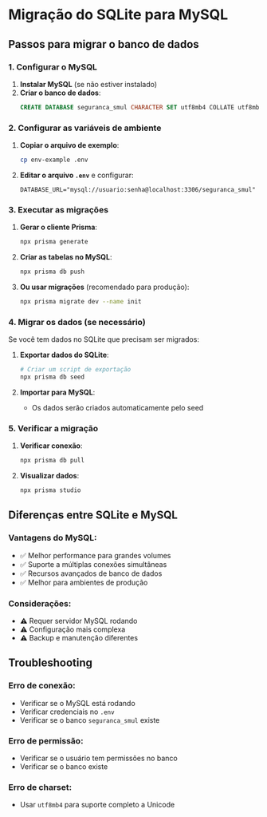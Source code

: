 # Migração do SQLite para MySQL

## Passos para migrar o banco de dados

### 1. Configurar o MySQL

1. **Instalar MySQL** (se não estiver instalado)
2. **Criar o banco de dados**:
   ```sql
   CREATE DATABASE seguranca_smul CHARACTER SET utf8mb4 COLLATE utf8mb4_unicode_ci;
   ```

### 2. Configurar as variáveis de ambiente

1. **Copiar o arquivo de exemplo**:
   ```bash
   cp env-example .env
   ```

2. **Editar o arquivo `.env`** e configurar:
   ```env
   DATABASE_URL="mysql://usuario:senha@localhost:3306/seguranca_smul"
   ```

### 3. Executar as migrações

1. **Gerar o cliente Prisma**:
   ```bash
   npx prisma generate
   ```

2. **Criar as tabelas no MySQL**:
   ```bash
   npx prisma db push
   ```

3. **Ou usar migrações** (recomendado para produção):
   ```bash
   npx prisma migrate dev --name init
   ```

### 4. Migrar os dados (se necessário)

Se você tem dados no SQLite que precisam ser migrados:

1. **Exportar dados do SQLite**:
   ```bash
   # Criar um script de exportação
   npx prisma db seed
   ```

2. **Importar para MySQL**:
   - Os dados serão criados automaticamente pelo seed

### 5. Verificar a migração

1. **Verificar conexão**:
   ```bash
   npx prisma db pull
   ```

2. **Visualizar dados**:
   ```bash
   npx prisma studio
   ```

## Diferenças entre SQLite e MySQL

### Vantagens do MySQL:
- ✅ Melhor performance para grandes volumes
- ✅ Suporte a múltiplas conexões simultâneas
- ✅ Recursos avançados de banco de dados
- ✅ Melhor para ambientes de produção

### Considerações:
- ⚠️ Requer servidor MySQL rodando
- ⚠️ Configuração mais complexa
- ⚠️ Backup e manutenção diferentes

## Troubleshooting

### Erro de conexão:
- Verificar se o MySQL está rodando
- Verificar credenciais no `.env`
- Verificar se o banco `seguranca_smul` existe

### Erro de permissão:
- Verificar se o usuário tem permissões no banco
- Verificar se o banco existe

### Erro de charset:
- Usar `utf8mb4` para suporte completo a Unicode
